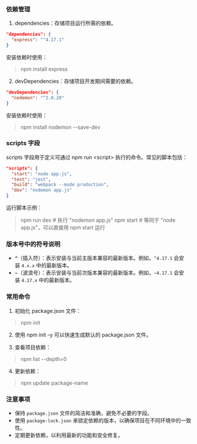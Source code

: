 ### 依赖管理

1. dependencies：存储项目运行所需的依赖。
``` json
"dependencies": {
  "express": "^4.17.1"
}
```
安装依赖时使用：
> npm install express

2. devDependencies：存储项目开发期间需要的依赖。
```json
"devDependencies": {
  "nodemon": "^2.0.20"
}
```
安装依赖时使用：
> npm install nodemon --save-dev


### scripts 字段

scripts 字段用于定义可通过 npm run \<script> 执行的命令。常见的脚本包括：

``` json
"scripts": {
  "start": "node app.js",
  "test": "jest",
  "build": "webpack --mode production",
  "dev": "nodemon app.js"
}
```

运行脚本示例：

> npm run dev   # 执行 "nodemon app.js"
> npm start     # 等同于 "node app.js"，可以直接用 npm start 运行

### 版本号中的符号说明

- **`^`**（插入符）：表示安装与当前主版本兼容的最新版本。例如，`^4.17.1` 会安装 `4.x.x` 中的最新版本。
- **`~`**（波浪号）：表示安装与当前次版本兼容的最新版本。例如，`~4.17.1` 会安装 `4.17.x` 中的最新版本。

### 常用命令

1. 初始化 package.json 文件：

>    npm init

2. 使用 npm init -y 可以快速生成默认的 package.json 文件。

3. 查看项目依赖：

> npm list --depth=0

4. 更新依赖：

> npm update package-name

### 注意事项

- 保持 `package.json` 文件的简洁和准确，避免不必要的字段。
- 使用 `package-lock.json` 来锁定依赖的版本，以确保项目在不同环境中的一致性。
- 定期更新依赖，以利用最新的功能和安全修复。